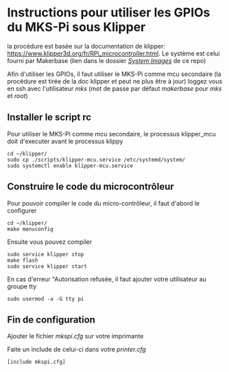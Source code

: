 # Instructions pour utiliser les GPIOs du MKS-Pi sous Klipper

la procédure est basée sur la documentation de klipper: https://www.klipper3d.org/fr/RPi_microcontroller.html.
Le système est celui fourni par Makerbase (lien dans le dossier [*System Images*](/System_Images/README.md) de ce repo)

Afin d'utiliser les GPIOs, il faut utiliser le MKS-Pi comme mcu secondaire (la procédure est tirée de la doc klipper et peut ne plus être à jour)
loggez vous en ssh avec l'utilisateur *mks* (mot de passe par défaut *makerbase* pour *mks* et *root*)

## Installer le script rc

Pour utiliser le MKS-Pi comme mcu secondaire, le processus klipper_mcu doit d'executer avant le processus klippy

```
cd ~/klipper/
sudo cp ./scripts/klipper-mcu.service /etc/systemd/system/
sudo systemctl enable klipper-mcu.service
```

## Construire le code du microcontrôleur

Pour pouvoir compiler le code du micro-contrôleur, il faut d'abord le configurer

```
cd ~/klipper/
make menuconfig
```



Ensuite vous pouvez compiler

```
sudo service klipper stop
make flash
sudo service klipper start
```

En cas d'erreur "Autorisation refusée, il faut ajouter votre utilisateur au groupe tty
```
sudo usermod -a -G tty pi
```

## Fin de configuration

Ajouter le fichier *mkspi.cfg* sur votre imprimante

Faite un include de celui-ci dans votre *printer.cfg*
```
[include mkspi.cfg]
```

